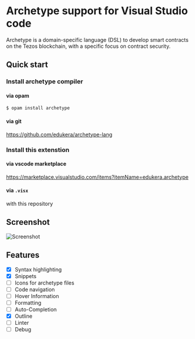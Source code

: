 # Archetype support for Visual Studio code

Archetype is a domain-specific language (DSL) to develop smart contracts on the Tezos blockchain, with a specific focus on contract security.

##  Quick start
### Install archetype compiler

#### via opam
```$ opam install archetype```

#### via git
https://github.com/edukera/archetype-lang

### Install this extenstion

#### via vscode marketplace
https://marketplace.visualstudio.com/items?itemName=edukera.archetype

#### via `.visx`
with this repository


## Screenshot

![Screenshot](screenshots/screenshot_01.png)

## Features

- [X] Syntax highlighting
- [X] Snippets
- [ ] Icons for archetype files
- [ ] Code navigation
- [ ] Hover Information
- [ ] Formatting
- [ ] Auto-Completion
- [X] Outline
- [ ] Linter
- [ ] Debug
